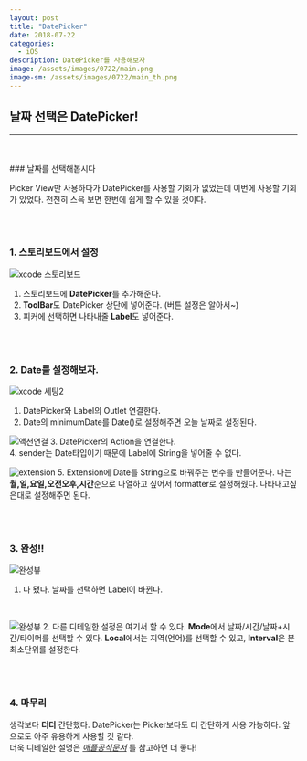 ```yaml
---
layout: post
title: "DatePicker"
date: 2018-07-22
categories:
  - iOS
description: DatePicker를 사용해보자
image: /assets/images/0722/main.png
image-sm: /assets/images/0722/main_th.png
---
```



## 날짜 선택은 DatePicker!
---


<br/>
<br/>
### 날짜를 선택해봅시다

Picker View만 사용하다가 DatePicker를 사용할 기회가 없었는데 이번에 사용할 기회가 있었다. 천천히 스윽 보면 한번에 쉽게 할 수 있을 것이다.  
    
  
  
<br />
<br />


### 1. 스토리보드에서 설정      

![xcode 스토리보드](/assets/images/0722/story.png)
1. 스토리보드에 **DatePicker**를 추가해준다.
2. **ToolBar**도 DatePicker 상단에 넣어준다. (버튼 설정은 알아서~)
3. 피커에 선택하면 나타내줄 **Label**도 넣어준다.

  
<br />
<br />
  
  
### 2. Date를 설정해보자.  
  
  
![xcode 세팅2](/assets/images/0722/dateSetting.png)
1. DatePicker와 Label의 Outlet 연결한다.  
2. Date의 minimumDate를 Date()로 설정해주면 오늘 날짜로 설정된다.

  
![액션연결](/assets/images/0722/action.png)
3. DatePicker의 Action을 연결한다.  
4. sender는 Date타입이기 때문에 Label에 String을 넣어줄 수 없다.  

  
![extension](/assets/images/0722/extension.png)
5. Extension에 Date를 String으로 바꿔주는 변수를 만들어준다. 나는 **월,일,요일,오전오후,시간**순으로 나열하고 싶어서 formatter로 설정해줬다. 나타내고싶은대로 설정해주면 된다.

<br />
<br />



### 3. 완성!!  

![완성뷰](/assets/images/0722/done.png)
1. 다 됐다. 날짜를 선택하면 Label이 바뀐다.  
    
    
<br />

![완성뷰](/assets/images/0722/dateSet.png)
2. 다른 디테일한 설정은 여기서 할 수 있다. **Mode**에서 날짜/시간/날짜+시간/타이머를 선택할 수 있다. **Local**에서는 지역(언어)를 선택할 수 있고, **Interval**은 분 최소단위를 설정한다.  


<br />
<br />


### 4. 마무리  

생각보다 **더더** 간단했다. DatePicker는 Picker보다도 더 간단하게 사용 가능하다. 앞으로도 아주 유용하게 사용할 것 같다.  
더욱 디테일한 설명은 *[애플공식문서](https://developer.apple.com/documentation/uikit/uidatepicker)* 를 참고하면 더 좋다!


  
<br />
<br />


<br />


